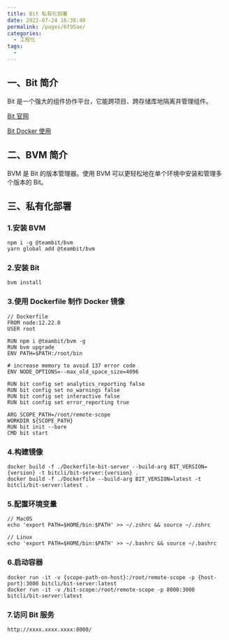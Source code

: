 ```yaml
---
title: Bit 私有化部署
date: 2022-07-24 16:38:40
permalink: /pages/6f95ae/
categories:
  - 工程化
tags:
  -
---
```


## 一、Bit 简介

Bit 是一个强大的组件协作平台，它能跨项目、跨存储库地隔离并管理组件。

[Bit 官网](https://bit.dev/docs/quick-start)

[Bit Docker 使用](https://github.com/teambit/bit/tree/master/scripts/docker-teambit-bit)

## 二、BVM 简介

BVM 是 Bit 的版本管理器。使用 BVM 可以更轻松地在单个环境中安装和管理多个版本的 Bit。

## 三、私有化部署

### 1.安装 BVM

```
npm i -g @teambit/bvm
yarn global add @teambit/bvm
```

### 2.安装 Bit

```
bvm install
```

### 3.使用 Dockerfile 制作 Docker 镜像

```
// Dockerfile
FROM node:12.22.0
USER root

RUN npm i @teambit/bvm -g
RUN bvm upgrade
ENV PATH=$PATH:/root/bin

# increase memory to avoid 137 error code
ENV NODE_OPTIONS=--max_old_space_size=4096

RUN bit config set analytics_reporting false
RUN bit config set no_warnings false
RUN bit config set interactive false
RUN bit config set error_reporting true

ARG SCOPE_PATH=/root/remote-scope
WORKDIR ${SCOPE_PATH}
RUN bit init --bare
CMD bit start
```

### 4.构建镜像

```
docker build -f ./Dockerfile-bit-server --build-arg BIT_VERSION={version} -t bitcli/bit-server:{version} .
docker build -f ./Dockerfile --build-arg BIT_VERSION=latest -t bitcli/bit-server:latest .
```

### 5.配置环境变量

```shell
// MacOS
echo 'export PATH=$HOME/bin:$PATH' >> ~/.zshrc && source ~/.zshrc

// Linux
echo 'export PATH=$HOME/bin:$PATH' >> ~/.bashrc && source ~/.bashrc
```

### 6.启动容器

```
docker run -it -v {scope-path-on-host}:/root/remote-scope -p {host-port}:3000 bitcli/bit-server:latest
docker run -it -v /bit-scope:/root/remote-scope -p 8000:3000 bitcli/bit-server:latest
```

### 7.访问 Bit 服务

```
http://xxxx.xxxx.xxxx:8000/
```
